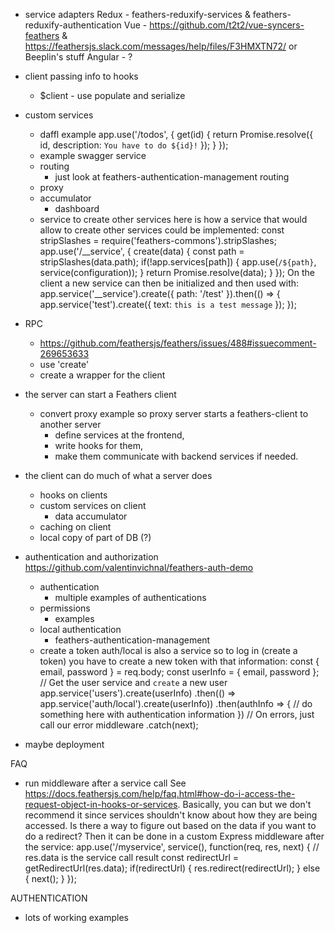 - service adapters
    Redux - feathers-reduxify-services & feathers-reduxify-authentication
    Vue - https://github.com/t2t2/vue-syncers-feathers & https://feathersjs.slack.com/messages/help/files/F3HMXTN72/
    or Beeplin's stuff
    Angular - ?

- client passing info to hooks
    - $client - use populate and serialize
    
- custom services
    - daffl example
    app.use('/todos', {
      get(id) {
        return Promise.resolve({
          id,
          description: `You have to do ${id}!`
        });
      }
    });
    - example swagger service
    - routing
        - just look at feathers-authentication-management routing
    - proxy
    - accumulator
        - dashboard
    - service to create other services
    here is how a service that would allow to create other services could be implemented:
    const stripSlashes = require('feathers-commons').stripSlashes;
    app.use('/__service', {
      create(data) {
        const path = stripSlashes(data.path);
        if(!app.services[path]) {
          app.use(`/${path}`, service(configuration));
        }
        return Promise.resolve(data);
      }
    });
    On the client a new service can then be initialized and then used with:
    app.service('__service').create({ path: '/test' }).then(() => {
      app.service('test').create({ text: `this is a test message` });
    });
        
- RPC
    - https://github.com/feathersjs/feathers/issues/488#issuecomment-269653633
    - use 'create'
    - create a wrapper for the client
        
- the server can start a Feathers client
    - convert proxy example so proxy server starts a feathers-client to another server
        - define services at the frontend,
        - write hooks for them,
        - make them communicate with backend services if needed.
        
- the client can do much of what a server does
    - hooks on clients
    - custom services on client
        - data accumulator
    - caching on client
    - local copy of part of DB (?)
    
- authentication and authorization
    https://github.com/valentinvichnal/feathers-auth-demo
    - authentication
        - multiple examples of authentications
    - permissions
        - examples
    - local authentication
        - feathers-authentication-management
    - create a token
    auth/local is also a service so to log in (create a token) you have to create a new token with that information:
    const { email, password } = req.body;
    const userInfo = { email, password };
    // Get the user service and `create` a new user
    app.service('users').create(userInfo)
    .then(() => app.service('auth/local').create(userInfo))
    .then(authInfo => {
      // do something here with authentication information
    })
    // On errors, just call our error middleware
    .catch(next);

        
- maybe deployment



FAQ
- run middleware after a service call
    See https://docs.feathersjs.com/help/faq.html#how-do-i-access-the-request-object-in-hooks-or-services.
    Basically, you can but we don't recommend it since services shouldn't know about how they are being accessed. Is there a way to figure out based on the data if you want to do a redirect? Then it can be done in a custom Express middleware after the service:
    app.use('/myservice', service(), function(req, res, next) {
      // res.data is the service call result
      const redirectUrl = getRedirectUrl(res.data);
      if(redirectUrl) {
        res.redirect(redirectUrl);
      } else {
        next();
      }
    });

AUTHENTICATION
- lots of working examples
